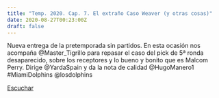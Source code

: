 ```yaml
---
title: "Temp. 2020. Cap. 7. El extraño Caso Weaver (y otras cosas)"
date: 2020-08-27T00:23:00Z
draft: false
---
```


Nueva entrega de la pretemporada sin partidos. En esta ocasión nos acompaña @Master_Tigrillo para repasar el caso del pick de 5ª ronda desaparecido, sobre los receptores y lo bueno y bonito que es Malcom Perry.
Dirige @YardaSpain y da la nota de calidad @HugoManero1
#MiamiDolphins @losdolphins

[Escuchar](https://www.ivoox.com/temp-2020-cap-7-el-extrano-caso-weaver-audios-mp3_rf_55739578_1.html)
